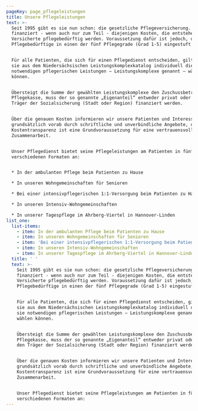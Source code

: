 ```yaml
---
pageKey: page_pflegeleistungen
title: Unsere Pflegeleistungen
text: >-
  Seit 1995 gibt es sie nun schon: die gesetzliche Pflegeversicherung. Sie
  finanziert - wenn auch nur zum Teil - diejenigen Kosten, die entstehen, wenn
  Versicherte pflegebedürftig werden. Voraussetzung dafür ist jedoch, dass der
  Pflegebedürftige in einen der fünf Pflegegrade (Grad 1-5) eingestuft ist.


  Für alle Patienten, die sich für einen Pflegedienst entscheiden, gilt, dass
  sie aus dem Niedersächsischen Leistungskomplexkatalog individuell die für sie
  notwendigen pflegerischen Leistungen – Leistungskomplexe genannt – wählen
  können.


  Übersteigt die Summe der gewählten Leistungskomplexe den Zuschussbetrag der
  Pflegekasse, muss der so genannte „Eigenanteil“ entweder privat oder über den
  Träger der Sozialsicherung (Stadt oder Region) finanziert werden.


  Über die genauen Kosten informieren wir unsere Patienten und Interessenten
  grundsätzlich vorab durch schriftliche und unverbindliche Angebote, denn
  Kostentransparenz ist eine Grundvoraussetzung für eine vertrauensvolle
  Zusammenarbeit.


  Unser Pflegedienst bietet seine Pflegeleistungen am Patienten in fünf
  verschiedenen Formaten an:


  * In der ambulanten Pflege beim Patienten zu Hause

  * In unseren Wohngemeinschaften für Senioren

  * Bei einer intensivpflegerischen 1:1-Versorgung beim Patienten zu Hause

  * In unseren Intensiv-Wohngemeinschaften

  * In unserer Tagespflege im Ahrberg-Viertel in Hannover-Linden
list_one:
  list-items:
    - item: In der ambulanten Pflege beim Patienten zu Hause
    - item: In unseren Wohngemeinschaften für Senioren
    - item: 'Bei einer intensivpflegerischen 1:1-Versorgung beim Patienten zu Hause'
    - item: In unseren Intensiv-Wohngemeinschaften
    - item: In unserer Tagespflege im Ahrberg-Viertel in Hannover-Linden
  title: ' '
  text: >-
    Seit 1995 gibt es sie nun schon: die gesetzliche Pflegeversicherung. Sie
    finanziert - wenn auch nur zum Teil - diejenigen Kosten, die entstehen, wenn
    Versicherte pflegebedürftig werden. Voraussetzung dafür ist jedoch, dass der
    Pflegebedürftige in einen der fünf Pflegegrade (Grad 1-5) eingestuft ist.


    Für alle Patienten, die sich für einen Pflegedienst entscheiden, gilt, dass
    sie aus dem Niedersächsischen Leistungskomplexkatalog individuell die für
    sie notwendigen pflegerischen Leistungen – Leistungskomplexe genannt –
    wählen können.


    Übersteigt die Summe der gewählten Leistungskomplexe den Zuschussbetrag der
    Pflegekasse, muss der so genannte „Eigenanteil“ entweder privat oder über
    den Träger der Sozialsicherung (Stadt oder Region) finanziert werden.


    Über die genauen Kosten informieren wir unsere Patienten und Interessenten
    grundsätzlich vorab durch schriftliche und unverbindliche Angebote, denn
    Kostentransparenz ist eine Grundvoraussetzung für eine vertrauensvolle
    Zusammenarbeit.


    Unser Pflegedienst bietet seine Pflegeleistungen am Patienten in fünf
    verschiedenen Formaten an:
---
```


